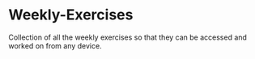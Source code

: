 # Weekly-Exercises

Collection of all the weekly exercises so that they can be accessed and worked on from any device.
